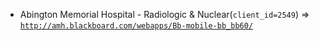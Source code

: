  - Abington Memorial Hospital - Radiologic & Nuclear(`client_id=2549`) => [`http://amh.blackboard.com/webapps/Bb-mobile-bb_bb60/`](http://amh.blackboard.com/webapps/Bb-mobile-bb_bb60/)
